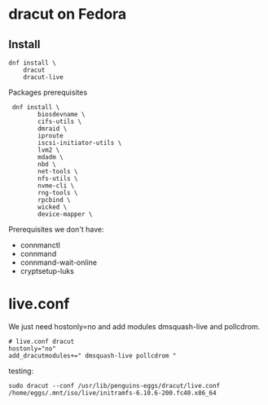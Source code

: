 # dracut on Fedora

## Install

```
dnf install \
	dracut 	
	dracut-live
```

Packages prerequisites
```
 dnf install \
		biosdevname \
		cifs-utils \
		dmraid \
		iproute
		iscsi-initiator-utils \
		lvm2 \
		mdadm \
		nbd \
		net-tools \
		nfs-utils \
		nvme-cli \
		rng-tools \
		rpcbind \
		wicked \
        device-mapper \
```

Prerequisites we don't have:

* connmanctl
* connmand
* connmand-wait-online
* cryptsetup-luks



# live.conf
We just need hostonly=no and add modules dmsquash-live and pollcdrom.

```
# live.conf dracut
hostonly="no"
add_dracutmodules+=" dmsquash-live pollcdrom "
```

testing:
```
sudo dracut --conf /usr/lib/penguins-eggs/dracut/live.conf /home/eggs/.mnt/iso/live/initramfs-6.10.6-200.fc40.x86_64
```
